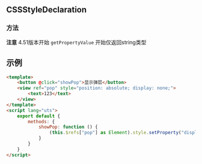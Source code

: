 ## CSSStyleDeclaration

<!-- CUSTOMTYPEJSON.CSSStyleDeclaration.description -->

<!-- CUSTOMTYPEJSON.CSSStyleDeclaration.extends -->

<!-- CUSTOMTYPEJSON.CSSStyleDeclaration.param -->

### 方法
<!-- CUSTOMTYPEJSON.CSSStyleDeclaration.methods.setProperty.name -->

<!-- CUSTOMTYPEJSON.CSSStyleDeclaration.methods.setProperty.description -->

<!-- CUSTOMTYPEJSON.CSSStyleDeclaration.methods.setProperty.compatibility -->

<!-- CUSTOMTYPEJSON.CSSStyleDeclaration.methods.setProperty.param -->

<!-- CUSTOMTYPEJSON.CSSStyleDeclaration.methods.setProperty.returnValue -->


<!-- CUSTOMTYPEJSON.CSSStyleDeclaration.methods.setProperty.tutorial -->

<!-- CUSTOMTYPEJSON.CSSStyleDeclaration.methods.getPropertyValue.name -->

<!-- CUSTOMTYPEJSON.CSSStyleDeclaration.methods.getPropertyValue.description -->

<!-- CUSTOMTYPEJSON.CSSStyleDeclaration.methods.getPropertyValue.compatibility -->

<!-- CUSTOMTYPEJSON.CSSStyleDeclaration.methods.getPropertyValue.param -->

<!-- CUSTOMTYPEJSON.CSSStyleDeclaration.methods.getPropertyValue.returnValue -->

<!-- CUSTOMTYPEJSON.CSSStyleDeclaration.methods.getPropertyValue.tutorial -->

**注意** 4.51版本开始 `getPropertyValue` 开始仅返回string类型

## 示例
```html
<template>
	<button @click="showPop">显示弹层</button>
	<view ref="pop" style="position: absolute; display: none;">
		<text>123</text>
	</view>
</template>
<script lang="uts">
	export default {
		methods: {
			showPop: function () {
				(this.$refs["pop"] as Element).style.setProperty("display","flex")
			}
		}
	}
</script>
```
